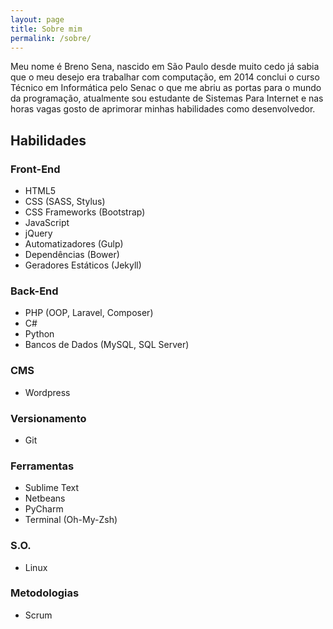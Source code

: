 ```yaml
---
layout: page
title: Sobre mim
permalink: /sobre/
---
```


Meu nome é Breno Sena, nascido em São Paulo desde muito cedo já sabia que o meu desejo era trabalhar com computação, em 2014 conclui o curso Técnico em Informática pelo Senac o que me abriu as portas para o mundo
da programação, atualmente sou estudante de Sistemas Para Internet e nas horas vagas gosto de aprimorar minhas habilidades como desenvolvedor.

## Habilidades

### Front-End

- HTML5
- CSS (SASS, Stylus)
- CSS Frameworks (Bootstrap)
- JavaScript
- jQuery
- Automatizadores (Gulp)
- Dependências (Bower)
- Geradores Estáticos (Jekyll)

### Back-End

- PHP (OOP, Laravel, Composer)
- C#
- Python
- Bancos de Dados (MySQL, SQL Server)

### CMS

- Wordpress

### Versionamento

- Git

### Ferramentas

- Sublime Text
- Netbeans
- PyCharm
- Terminal (Oh-My-Zsh)

### S.O.

- Linux

### Metodologias

- Scrum
